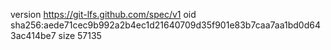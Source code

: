 version https://git-lfs.github.com/spec/v1
oid sha256:aede71cec9b992a2b4ec1d21640709d35f901e83b7caa7aa1bd0d643ac414be7
size 57135
